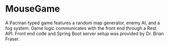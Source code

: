 # MouseGame
A Pacman typed game features a random map generator, enemy AI, and a fog system. 
Game logic communicates with the front end through a Rest API.
Front end code and Spring Boot server setup was provided by Dr. Brian Fraser. 
